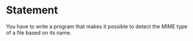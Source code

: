 # Statement

You have to write a program that makes it possible to detect the MIME type of a file based on its name.